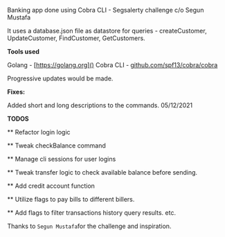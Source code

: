 Banking app done using Cobra CLI - Segsalerty challenge c/o Segun Mustafa

It uses a database.json file as datastore for queries - createCustomer, UpdateCustomer, FindCustomer, GetCustomers.

**Tools used**

Golang - [https://golang.org]()
Cobra CLI  - [github.com/spf13/cobra/cobra]()


Progressive updates would be made. 

**Fixes:**

Added short and long descriptions to the commands. 05/12/2021


**TODOS**

** Refactor login logic

** Tweak checkBalance command

** Manage cli sessions for user logins

** Tweak transfer logic to check available balance before sending.

** Add credit account function

** Utilize flags to pay bills to different billers.

** Add flags to filter transactions history query results.
etc.

Thanks to `Segun Mustafa`for the challenge and inspiration.